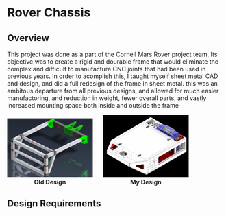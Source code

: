 # Rover Chassis #

## Overview ##

This project was done as a part of the Cornell Mars Rover project team. 
Its objective was to create a rigid and dourable frame that would eliminate
the complex and difficult to manufacture CNC joints that had been used in 
previous years. In order to acomplish this, I taught myself sheet metal CAD 
and design, and did a full redesign of the frame in sheet metal. this was an 
ambitous departure from all previous designs, and allowed for much easier 
manufactoring, and reduction in weight, fewer overall parts, and vastly 
increased mounting space both inside and outside the frame

<div style="display: inline-block; text-align: center; margin-right: 20px;">
  <img src="images/Old_Frame_CAD.jpg" alt="Old Frame CAD" width="200" />
  <br>
  <strong>Old Design</strong>
</div>

<div style="display: inline-block; text-align: center;">
  <img src="images/Frame%20CAD.png" alt="Frame CAD" width="200" />
  <br>
  <strong>My Design</strong>
</div>

</div>


## Design Requirements ##




